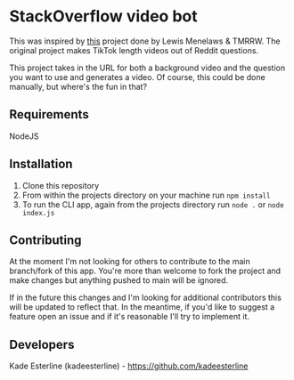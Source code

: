 # StackOverflow video bot

This was inspired by [this](https://github.com/elebumm/RedditVideoMakerBot) project done by Lewis Menelaws & TMRRW.
The original project makes TikTok length videos out of Reddit questions.

This project takes in the URL for both a background video and the question you want to use and generates a video. Of course, this could be done manually, but where's the fun in that?

## Requirements

NodeJS

## Installation

1. Clone this repository
2. From within the projects directory on your machine run `npm install`
3. To run the CLI app, again from the projects directory run `node .` or `node index.js`

## Contributing

At the moment I'm not looking for others to contribute to the main branch/fork of this app. You're more than welcome to fork the project and make changes but anything pushed to main will be ignored.

If in the future this changes and I'm looking for additional contributors this will be updated to reflect that. In the meantime, if you'd like to suggest a feature open an issue and if it's reasonable I'll try to implement it.

## Developers

Kade Esterline (kadeesterline) - https://github.com/kadeesterline
